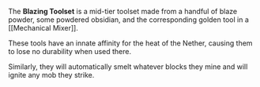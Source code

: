 The **Blazing Toolset** is a mid-tier toolset made from a handful of blaze powder, some powdered obsidian, and the corresponding golden tool in a [[Mechanical Mixer]].

These tools have an innate affinity for the heat of the Nether, causing them to lose no durability when used there.

Similarly, they will automatically smelt whatever blocks they mine and will ignite any mob they strike.